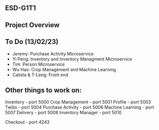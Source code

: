 ## ESD-G1T1

## Project Overview

## To Do (13/02/23)
- Jeremy:
Purchase Activity Microservice
- Yi Peng:
Inventory and Inventory Managment Microservice
- Tim:
Person Microservice
- Wu Hao:
Crop Management and Machine Learning
- Calista & T-Leng:
Front end

## Other things to work on:
Inventory - port 5000
Crop Management - port 5001
Profile - port 5003
Twilio - port 5004
Purchase Activity - port 5006
Machine Learning - port 5007
Delivery - port 5008
Inventory Manager - port 5010

Checkout - port 4243
